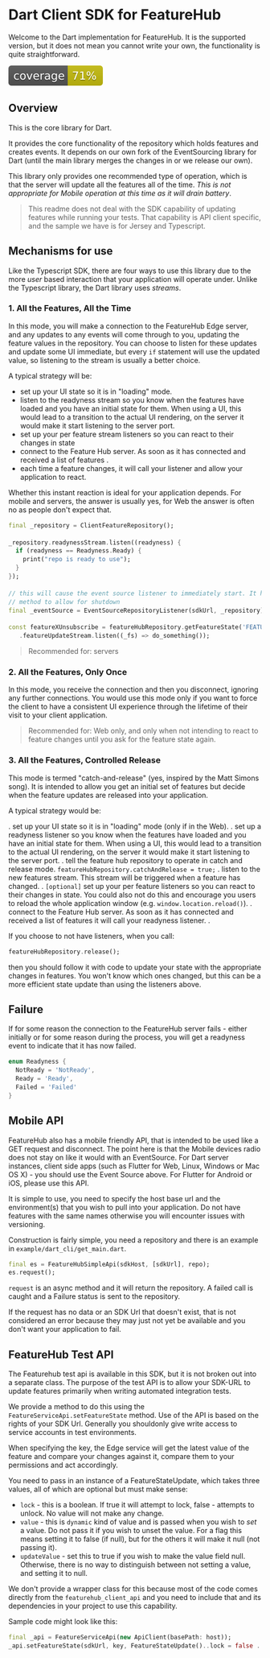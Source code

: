 # Dart Client SDK for FeatureHub


Welcome to the Dart implementation for FeatureHub. It is the supported version, but it does not mean
you cannot write your own, the functionality is quite straightforward.

![Code Coverage](coverage_badge.svg)

## Overview

This is the core library for Dart.

It provides the core functionality of the
repository which holds features and creates events. It depends on our own fork of the EventSourcing library
for Dart (until the main library merges the changes in or we release our own). 

This library only provides one recommended type of operation, which is that the server will update all the features
all of the time. _This is not appropriate for Mobile operation at this time as it will drain battery_. 

> This readme does not deal with the SDK capability of updating features while running your tests. That
capability is API client specific, and the sample we have is for Jersey and Typescript. 

## Mechanisms for use

Like the Typescript SDK, there are four ways to use this library due to the more _user_ based interaction that your
application will operate under. Unlike the Typescript library, the Dart library uses _streams_.

### 1. All the Features, All the Time

In this mode, you will make a connection to the FeatureHub Edge server, and any updates to any events will come
through to you, updating the feature values in the repository. You can choose to listen for these updates and update
some UI immediate, but every `if` statement will use the updated value, so listening to the stream is usually a better choice.

A typical strategy will be:

- set up your UI state so it is in "loading" mode.
- listen to the readyness stream so you know when the features have loaded and you have an initial state for them. When
using a UI, this would lead to a transition to the actual UI rendering, on the server it would make it start listening
to the server port.
- set up your per feature stream listeners so you can react to their changes in state
- connect to the Feature Hub server. As soon as it has connected and received a list of features .
- each time a feature changes, it will call your listener and allow your application to react.

Whether this instant reaction is ideal for your application depends. For mobile and servers, the answer is usually
yes, for Web the answer is often no as people don't expect that.


````dart
final _repository = ClientFeatureRepository();

_repository.readynessStream.listen((readyness) {
  if (readyness == Readyness.Ready) {
    print("repo is ready to use");
  }
});

// this will cause the event source listener to immediately start. It has a close()
// method to allow for shutdown 
final _eventSource = EventSourceRepositoryListener(sdkUrl, _repository);

const featureXUnsubscribe = featureHubRepository.getFeatureState('FEATURE_X')
   .featureUpdateStream.listen((_fs) => do_something());
````

> Recommended for: servers

### 2. All the Features, Only Once

In this mode, you receive the connection and then you disconnect, ignoring any further connections. You would
use this mode only if you want to force the client to have a consistent UI experience through the lifetime of their
visit to your client application.

> Recommended for: Web only, and only when not intending to react to feature changes until you ask for the feature state again.

### 3. All the Features, Controlled Release

This mode is termed "catch-and-release" (yes, inspired by the Matt Simons song). It is intended to allow you get
an initial set of features but decide when the feature updates are released into your application.

A typical strategy would be:

. set up your UI state so it is in "loading" mode (only if in the Web).
. set up a readyness listener so you know when the features have loaded and you have an initial state for them. When
using a UI, this would lead to a transition to the actual UI rendering, on the server it would make it start listening
to the server port.
. tell the feature hub repository to operate in catch and release mode. `featureHubRepository.catchAndRelease = true;`
. listen to the new features stream. This stream will be triggered when a feature has changed.
. `[optional]` set up your per feature listeners so you can react to their changes in state. You could also not do this and
encourage you users to reload the whole application window (e.g. `window.location.reload()`).
. connect to the Feature Hub server. As soon as it has connected and received a list of features it will call your
readyness listener.
.


If you choose to not have listeners, when you call:

```dart
featureHubRepository.release();
```


then you should follow it with code to update your state with the appropriate changes in features. You
won't know which ones changed, but this can be a more efficient state update than using the listeners above.

## Failure

If for some reason the connection to the FeatureHub server fails - either initially or for some reason during
the process, you will get a readyness event to indicate that it has now failed.

```dart
enum Readyness {
  NotReady = 'NotReady',
  Ready = 'Ready',
  Failed = 'Failed'
}

```

## Mobile API

FeatureHub also has a mobile friendly API, that is intended to be used like a GET request and disconnect. The
point here is that the Mobile devices radio does not stay on like it would with an EventSource. For Dart server 
instances, client side apps (such as Flutter for Web, Linux, Windows or Mac OS X) - you should use the Event Source
above. For Flutter for Android or iOS, please use this API.

It is simple to use, you need to specify the host base url and the environment(s) that you wish to pull into your 
application. Do not have features with the same names otherwise you will encounter issues with versioning.

Construction is fairly simple, you need a repository and there is an example in `example/dart_cli/get_main.dart`.

```dart
final es = FeatureHubSimpleApi(sdkHost, [sdkUrl], repo);
es.request();
```

`request` is an async method and it will return the repository. A failed call is caught and a Failure status is sent
to the repository. 

If the request has no data or an SDK Url that doesn't exist, that is not considered an error because they may just
not yet be available and you don't want your application to fail.
    
## FeatureHub Test API

The Featurehub test api is available in this SDK, but it is not broken out into a separate class. The purpose of the
test API is to allow your SDK-URL to update features primarily when writing automated integration tests. 

We provide a method to do this
using the `FeatureServiceApi.setFeatureState` method. Use of the API is based on the rights of your SDK Url. 
Generally you shouldonly give write access to service accounts in test environments.

When specifying the key, the Edge service will get the latest value of the feature and compare your changes against
it, compare them to your permissions and act accordingly.  

You need to pass in an instance of a FeatureStateUpdate, which takes three values, all of which are optional but
must make sense:

- `lock` - this is a boolean. If true it will attempt to lock, false - attempts to unlock. No value will not make any change.
- `value` - this is `dynamic` kind of value and is passed when you wish to _set_ a value. Do not pass it if you wish to unset the value.
For a flag this means setting it to false (if null), but for the others it will make it null (not passing it). 
- `updateValue` - set this to true if you wish to make the value field null. Otherwise, there is no way to distinguish
between not setting a value, and setting it to null.

We don't provide a wrapper class for this because most of the code comes directly from the `featurehub_client_api` and
you need to include that and its dependencies in your project to use this capability.

Sample code might look like this:

```dart
final _api = FeatureServiceApi(new ApiClient(basePath: host));
_api.setFeatureState(sdkUrl, key, FeatureStateUpdate()..lock = false ..value = 'TEST'); 
```   

